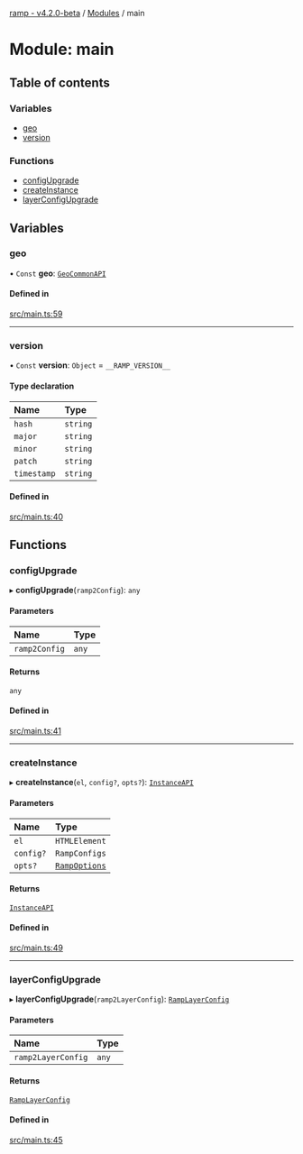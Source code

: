 [ramp - v4.2.0-beta](../README.md) / [Modules](../modules.md) / main

# Module: main

## Table of contents

### Variables

- [geo](main.md#geo)
- [version](main.md#version)

### Functions

- [configUpgrade](main.md#configupgrade)
- [createInstance](main.md#createinstance)
- [layerConfigUpgrade](main.md#layerconfigupgrade)

## Variables

### geo

• `Const` **geo**: [`GeoCommonAPI`](../classes/geo_api_geo_common.GeoCommonAPI.md)

#### Defined in

[src/main.ts:59](https://github.com/sharvenp/ramp4-docs/blob/c6cdb39/src/main.ts#L59)

___

### version

• `Const` **version**: `Object` = `__RAMP_VERSION__`

#### Type declaration

| Name | Type |
| :------ | :------ |
| `hash` | `string` |
| `major` | `string` |
| `minor` | `string` |
| `patch` | `string` |
| `timestamp` | `string` |

#### Defined in

[src/main.ts:40](https://github.com/sharvenp/ramp4-docs/blob/c6cdb39/src/main.ts#L40)

## Functions

### configUpgrade

▸ **configUpgrade**(`ramp2Config`): `any`

#### Parameters

| Name | Type |
| :------ | :------ |
| `ramp2Config` | `any` |

#### Returns

`any`

#### Defined in

[src/main.ts:41](https://github.com/sharvenp/ramp4-docs/blob/c6cdb39/src/main.ts#L41)

___

### createInstance

▸ **createInstance**(`el`, `config?`, `opts?`): [`InstanceAPI`](../classes/api_instance.InstanceAPI.md)

#### Parameters

| Name | Type |
| :------ | :------ |
| `el` | `HTMLElement` |
| `config?` | `RampConfigs` |
| `opts?` | [`RampOptions`](../interfaces/api_instance.RampOptions.md) |

#### Returns

[`InstanceAPI`](../classes/api_instance.InstanceAPI.md)

#### Defined in

[src/main.ts:49](https://github.com/sharvenp/ramp4-docs/blob/c6cdb39/src/main.ts#L49)

___

### layerConfigUpgrade

▸ **layerConfigUpgrade**(`ramp2LayerConfig`): [`RampLayerConfig`](../interfaces/geo_api_geo_defs.RampLayerConfig.md)

#### Parameters

| Name | Type |
| :------ | :------ |
| `ramp2LayerConfig` | `any` |

#### Returns

[`RampLayerConfig`](../interfaces/geo_api_geo_defs.RampLayerConfig.md)

#### Defined in

[src/main.ts:45](https://github.com/sharvenp/ramp4-docs/blob/c6cdb39/src/main.ts#L45)
